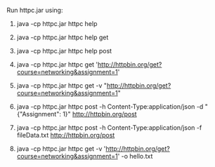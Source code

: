 Run httpc.jar using:

1. java -cp httpc.jar httpc help

2. java -cp httpc.jar httpc help get

3. java -cp httpc.jar httpc help post

4. java -cp httpc.jar httpc get 'http://httpbin.org/get?course=networking&assignment=1'

5. java -cp httpc.jar httpc get -v "http://httpbin.org/get?course=networking&assignment=1"

6. java -cp httpc.jar httpc post -h Content-Type:application/json -d "{\"Assignment\": 1}" http://httpbin.org/post

7. java -cp httpc.jar httpc post -h Content-Type:application/json -f fileData.txt http://httpbin.org/post

8. java -cp httpc.jar httpc get -v 'http://httpbin.org/get?course=networking&assignment=1' -o hello.txt

